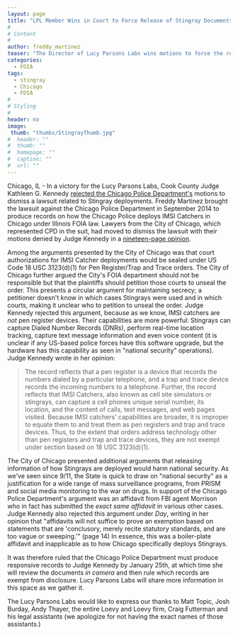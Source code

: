 ```yaml
---
layout: page
title: "LPL Member Wins in Court to Force Release of Stingray Documents"
#
# Content
#
author: freddy_martinez
teaser: "The Director of Lucy Parsons Labs wins motions to force the release of documents related to Stingray use in Chicago"
categories:
  - FOIA
tags:
  - stingray
  - Chicago
  - FOIA
#
# Styling
#
header: no
image:
 thumb: "thumbs/StingrayThumb.jpg"
#  header: ""
#  thumb: ""
#  homepage: ""
#  caption: ""
#  url: ""
---
```


Chicago, IL - In a victory for the Lucy Parsons Labs, Cook County Judge Kathleen G. Kennedy [rejected the Chicago Police Department's](http://arstechnica.com/tech-policy/2016/01/chicago-police-must-finally-produce-stingray-records-judge-orders/) motions to dismiss a lawsuit related to Stingray deployments. Freddy Martinez brought the lawsuit against the Chicago Police Department in September 2014 to produce records on how the Chicago Police deploys IMSI Catchers in Chicago under Illinois
FOIA law. Lawyers from the City of Chicago, which represented CPD in the suit, had moved to dismiss the lawsuit with their motions denied by Judge Kennedy in a [nineteen-page opinion](https://www.scribd.com/doc/295163479/CPD-Denied-motion-to-dismiss).

Among the arguments presented by the City of Chicago was that court authorizations for IMSI Catcher deployments would be sealed under US Code 18 USC 3123(d)(1) for Pen Register/Trap and Trace orders. The City of Chicago further argued the City's FOIA department should not be responsible but that the plaintiffs should petition those courts to unseal the order. This presents a circular argument for maintaining secrecy; a petitioner doesn't know in which cases Stingrays were used and in which courts, making it unclear who to petition to unseal the order. Judge Kennedy rejected this argument, because as we know, IMSI catchers are *not* pen register devices. Their capabilities are more powerful: Stingrays can capture Dialed Number Records (DNRs), perform real-time location tracking, capture text message information and even voice content (it is unclear if any US-based police forces have this software upgrade, but the hardware has this capability as seen in "national security" operations). Judge Kennedy wrote in her opinion: 


> The record reflects that a pen register is a device that records the numbers dialed by a particular telephone, and a trap and trace device records the incoming numbers to a telephone. Further, the record reflects that IMSI Catchers, also known as cell site simulators or stingrays, can capture a cell phones unique serial number, its location, and the content of calls, text messages, and web pages visited. Because IMSI catchers’ capabilities are broader, it is improper to equate them to and treat them as pen registers and trap and trace devices. Thus, to the extent that orders address technology other than pen registers and trap and trace devices, they are not exempt under section based on 18 USC 3123(d)(1).

The City of Chicago presented additional arguments that releasing information of how Stingrays are deployed would harm national security. As we've seen since 9/11, the State is quick to draw on "national security" as a justification for a wide range of mass surveillance programs, from PRISM and social media monitoring to the war on drugs. In support of the Chicago Police Department's argument was an affidavit from FBI agent Morrison who in fact has submitted the *exact same affidavit* in various other cases. Judge Kennedy also rejected this argument under *Day*, writing in her opinion that "affidavits will not suffice to prove an exemption based on statements that are 'conclusory, merely recite statutory standards, and are too vague or sweeping.'" (page 14) In essence, this was a boiler-plate affidavit and inapplicable as to how Chicago specifically deploys Stingrays. 

It was therefore ruled that the Chicago Police Department must produce responsive records to Judge Kennedy by January 25th, at which time she will review the documents *in camera* and then rule which records are exempt from disclosure. Lucy Parsons Labs will share more information in this space as we gather it. 

The Lucy Parsons Labs would like to express our thanks to Matt Topic, Josh Burday, Andy Thayer, the entire Loevy and Loevy firm, Craig Futterman and his legal assistants (we apologize for not having the exact names of those assistants.) 

